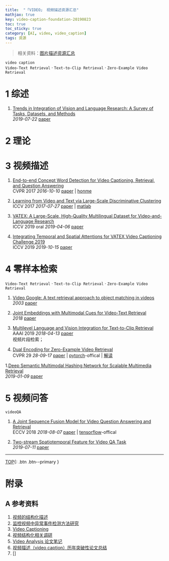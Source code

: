 ```yaml
---
title:  "「VIDEO」 视频描述资源汇总"
mathjax: true
key: video-caption-foundation-20190823
toc: true
toc_sticky: true
category: [AI, video, video_caption]
tags: 资源
---
```

<span id='head'></span>
>相关资料：[图片描述资源汇总](/ai/cv/vqa/foundation)     

<!--more-->
`video caption`    
`Video-Text Retrieval` · `Text-to-Clip Retrieval` · `Zero-Example Video Retrieval`      

# 1 综述
1. [Trends in Integration of Vision and Language Research: A Survey of Tasks, Datasets, and Methods](http://cn.arxiv.org/abs/1907.09358)    
*2019-07-22* [paper](https://arxiv.org/abs/1907.09358)    

# 2 理论

# 3 视频描述
1. [End-to-end Concept Word Detection for Video Captioning, Retrieval, and Question Answering](http://cn.arxiv.org/abs/1610.02947)     
CVPR 2017 *2016-10-10* [paper](https://arxiv.org/abs/1610.02947) | [honme](https://yj-yu.github.io/home/)        

1. [Learning from Video and Text via Large-Scale Discriminative Clustering](http://cn.arxiv.org/abs/1707.09074)    
ICCV 2017 *2017-07-27* [paper](https://arxiv.org/abs/1707.09074) | [matlab](https://github.com/antoine77340/iccv17learning)        

1. [VATEX: A Large-Scale, High-Quality Multilingual Dataset for Video-and-Language Research](http://cn.arxiv.org/abs/1904.03493)    
ICCV 2019 oral *2019-04-06* [paper](https://arxiv.org/abs/1904.03493)     

1. [Integrating Temporal and Spatial Attentions for VATEX Video Captioning Challenge 2019](https://arxiv.org/abs/1910.06737)     
ICCV 2019 *2019-10-15* [paper](https://arxiv.org/abs/1910.06737)     

# 4 零样本检索
`Video-Text Retrieval` · `Text-to-Clip Retrieval` · `Zero-Example Video Retrieval`      

1. [Video Google: A text retrieval approach to object matching in videos](http://www.robots.ox.ac.uk/~vgg/publications/papers/sivic03.pdf)     
*2003* [paper](http://www.robots.ox.ac.uk/~vgg/publications/papers/sivic03.pdf)      

1. [Joint Embeddings with Multimodal Cues for Video-Text Retrieval](https://vcg.ece.ucr.edu/sites/g/files/rcwecm2661/files/2019-03/IJMIR_Camera_Ready.pdf)     
*2018* [paper](https://vcg.ece.ucr.edu/sites/g/files/rcwecm2661/files/2019-03/IJMIR_Camera_Ready.pdf)    

1. [Multilevel Language and Vision Integration for Text-to-Clip Retrieval](http://cn.arxiv.org/abs/1804.05113)    
AAAI 2019 *2018-04-13* [paper](https://arxiv.org/abs/1804.05113)    
视频片段检索；   

1. [Dual Encoding for Zero-Example Video Retrieval](http://cn.arxiv.org/abs/1809.06181)    
CVPR 29 *28-09-17* [paper](https:/arxiv.org/abs/1809.06181) | [pytorch](https:/github.com/danieljf24/dual_encoding)-offical | [解读](/ai/video/video_retrieval/paper_reading/23/Dual-Encoding-for-Zero-Example-Video-Retrieval-reading)    

1.[Deep Semantic Multimodal Hashing Network for Scalable Multimedia Retrieval](http://cn.arxiv.org/abs/1901.02662)     
*2019-01-09* [paper](https://arxiv.org/abs/1901.02662)    


# 5 视频问答
`videoQA`     

1. [A Joint Sequence Fusion Model for Video Question Answering and Retrieval](http://cn.arxiv.org/abs/1808.02559)    
ECCV 2018 *2018-08-07* [paper](https://arxiv.org/abs/1808.02559) | [tensorflow](https://github.com/yj-yu/lsmdc)-offical        

1. [Two-stream Spatiotemporal Feature for Video QA Task](http://cn.arxiv.org/abs/1907.05006)   
*2019-07-11* [paper](https://arxiv.org/abs/1907.05006)   


-------------------  
[TOP](#head){: .btn .btn--primary }



# 附录
## A 参考资料
1. [视频的结构化描述](https://blog.csdn.net/vblittleboy/article/details/7798530)    
1. [监控视频中异常事件检测方法研究](https://zhuanlan.zhihu.com/p/47152875)    
1. [Video Captioning](https://www.cnblogs.com/vincentqliu/p/7806832.html)    
1. [视频结构化相关调研](https://www.cnblogs.com/vincentqliu/p/7806821.html)    
1. [Video Analysis 论文笔记](https://zhuanlan.zhihu.com/wzmsltw)    
1. [视频描述（video caption）历年突破性论文总结](https://blog.csdn.net/sinat_35177634/article/details/88568491)    
1. []
